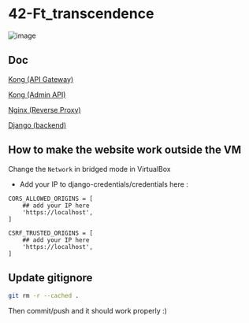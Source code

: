 # 42-Ft\_transcendence

![image](https://github.com/user-attachments/assets/f266f930-f28c-4535-9c52-ea2ea5d4e442)

## Doc

[Kong (API Gateway)](https://docs.konghq.com/gateway/3.8.x/)

[Kong (Admin API)](https://docs.konghq.com/gateway/api/admin-oss/latest/#/Plugins/create-plugin-for-consumer)

[Nginx (Reverse Proxy)](https://docs.nginx.com/nginx/admin-guide/web-server/)

[Django (backend)](https://docs.djangoproject.com/en/5.1/)


## How to make the website work outside the VM

Change the `Network` in bridged mode in VirtualBox
- Add your IP to django-credentials/credentials here :
```
CORS_ALLOWED_ORIGINS = [ 
    ## add your IP here
    'https://localhost',
]

CSRF_TRUSTED_ORIGINS = [
    ## add your IP here
    'https://localhost',
]
```


## Update gitignore

```bash
git rm -r --cached .
```
Then commit/push and it should work properly :)
